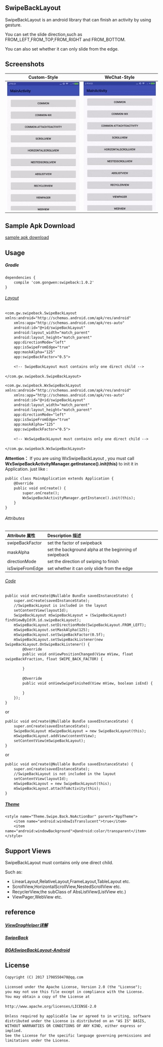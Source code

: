 SwipeBackLayout
---
SwipeBackLayout is an android library that can finish an activity by using gesture.

You can set the slide direction,such as FROM_LEFT,FROM_TOP,FROM_RIGHT and FROM_BOTTOM.

You can also set whether it can only slide from the edge.
## Screenshots

| Custom-Style | WeChat-Style |
| ------------ | ------------- |
| ![SwipeBackLayoutDemo](screenshot/screenshot1.gif) | ![SwipeBackLayoutDemo-WeChat](screenshot/screenshot2.gif)  |

Sample Apk Download
---
[sample apk download](https://github.com/gongwen/SwipeBackLayout/raw/master/sample-apks/app-debug-1.0.2.apk)

Usage
---
##### Gradle
```
dependencies {
    compile 'com.gongwen:swipeback:1.0.2'
}
```
###### [Layout](app/src/main/res/layout/activity_common.xml)
```
<com.gw.swipeback.SwipeBackLayout xmlns:android="http://schemas.android.com/apk/res/android"
    xmlns:app="http://schemas.android.com/apk/res-auto"
    android:id="@+id/swipeBackLayout"
    android:layout_width="match_parent"
    android:layout_height="match_parent"
    app:directionMode="left"
    app:isSwipeFromEdge="true"
    app:maskAlpha="125"
    app:swipeBackFactor="0.5">

	<!-- SwipeBackLayout must contains only one direct child -->

</com.gw.swipeback.SwipeBackLayout>
```

```
<com.gw.swipeback.WxSwipeBackLayout xmlns:android="http://schemas.android.com/apk/res/android"
    xmlns:app="http://schemas.android.com/apk/res-auto"
    android:id="@+id/swipeBackLayout"
    android:layout_width="match_parent"
    android:layout_height="match_parent"
    app:directionMode="left"
    app:isSwipeFromEdge="true"
    app:maskAlpha="125"
    app:swipeBackFactor="0.5">

	<!-- WxSwipeBackLayout must contains only one direct child -->

</com.gw.swipeback.WxSwipeBackLayout>

```
**Attention：**
If you are using WxSwipeBackLayout , you must call **WxSwipeBackActivityManager.getInstance().init(this)** to init it in Application.
just like :
```
public class MainApplication extends Application {
    @Override
    public void onCreate() {
        super.onCreate();
        WxSwipeBackActivityManager.getInstance().init(this);
    }
}
```

###### Attributes
| Attribute 属性          | Description 描述 |
|:---				     |:---|
| swipeBackFactor        |    set the factor of swipeback       |
| maskAlpha        | set the background alpha at the beginning of swipeback            |
| directionMode         |  set the direction of swiping to finish          |
| isSwipeFromEdge         | set whether it can only slide from the edge          |

###### [Code](app/src/main/java/com/gw/swipebacksample/activity/CommonAttachToActivity.java)
```
public void onCreate(@Nullable Bundle savedInstanceState) {
    super.onCreate(savedInstanceState);
    //SwipeBackLayout is included in the layout
    setContentView(layoutId);
    SwipeBackLayout mSwipeBackLayout = (SwipeBackLayout) findViewById(R.id.swipeBackLayout);
    mSwipeBackLayout.setDirectionMode(SwipeBackLayout.FROM_LEFT);
    mSwipeBackLayout.setMaskAlpha(125);
    mSwipeBackLayout.setSwipeBackFactor(0.5f);
    mSwipeBackLayout.setSwipeBackListener(new SwipeBackLayout.OnSwipeBackListener() {
        @Override
        public void onViewPositionChanged(View mView, float swipeBackFraction, float SWIPE_BACK_FACTOR) {
            
        }
    
        @Override
        public void onViewSwipeFinished(View mView, boolean isEnd) {
    
        }
    });
}
```
or
```
public void onCreate(@Nullable Bundle savedInstanceState) {
    super.onCreate(savedInstanceState);
    SwipeBackLayout mSwipeBackLayout = new SwipeBackLayout(this);
    mSwipeBackLayout.addView(contentView);
    setContentView(mSwipeBackLayout);
}
```
or
```
public void onCreate(@Nullable Bundle savedInstanceState) {
    super.onCreate(savedInstanceState);
    //SwipeBackLayout is not included in the layout
    setContentView(layoutId);
    mSwipeBackLayout = new SwipeBackLayout(this);
    mSwipeBackLayout.attachToActivity(this);
}
```
##### [Theme](app/src/main/res/values/styles.xml)
```
<style name="Theme.Swipe.Back.NoActionBar" parent="AppTheme">
    <item name="android:windowIsTranslucent">true</item>
    <item name="android:windowBackground">@android:color/transparent</item>
</style>
```

Support Views
---
SwipeBackLayout must contains only one direct child.

Such as:
* LinearLayout,RelativeLayout,FrameLayout,TableLayout etc.
* ScrollView,HorizontalScrollView,NestedScrollView etc.
* RecyclerView,the subClass of AbsListView(ListView etc.)
* ViewPager,WebView etc.

reference
---
##### [ViewDragHelper详解](http://www.jcodecraeer.com/a/anzhuokaifa/androidkaifa/2014/0911/1680.html)
##### [SwipeBack](https://github.com/liuguangqiang/SwipeBack/)
##### [BGASwipeBackLayout-Android](https://github.com/bingoogolapple/BGASwipeBackLayout-Android)
License
---
    Copyright (C) 2017 1798550470@qq.com

    Licensed under the Apache License, Version 2.0 (the "License");
    you may not use this file except in compliance with the License.
    You may obtain a copy of the License at

    http://www.apache.org/licenses/LICENSE-2.0

    Unless required by applicable law or agreed to in writing, software
    distributed under the License is distributed on an "AS IS" BASIS,
    WITHOUT WARRANTIES OR CONDITIONS OF ANY KIND, either express or implied.
    See the License for the specific language governing permissions and
    limitations under the License.